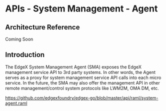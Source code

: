 # APIs - System Management - Agent

## Architecture Reference

Coming Soon

## Introduction

The EdgeX System Management Agent (SMA) exposes the EdgeX management
service API to 3rd party systems. In other words, the Agent serves as a
proxy for system management service API calls into each micro service.
In the future, the SMA may also offer the management API in other remote
management/control system protocols like LWM2M, OMA DM, etc.

<https://github.com/edgexfoundry/edgex-go/blob/master/api/raml/system-agent.raml>

<!-- [System Management API HTML Documentation](system-agent.html) -->
